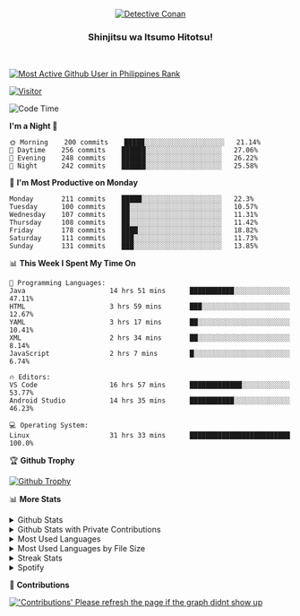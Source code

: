 <p align="center">
<a href="https://mrepol742.github.io">
  <img alt="Detective Conan" src="https://mrepol742-gif-randomizer.vercel.app/api" /> 
  </a> 
  <h3 align="center">Shinjitsu wa Itsumo Hitotsu!</h3>
</p>
<br>

 
[![Most Active Github User in Philippines Rank](https://enibdhv97zm33sz.m.pipedream.net)](https://mrepol742.github.io)

[![Visitor](https://visitor-badge.glitch.me/badge?page_id=mrepol742)](https:/mrepol742.github.io)

[comment]: <> (This is a automated generated Data from github action workflow)
[comment]: <> (START OF GENERATED DATA)

<!--START_SECTION:waka-->
![Code Time](http://img.shields.io/badge/Code%20Time-384%20hrs%2058%20mins-blue)

**I'm a Night 🦉** 

```text
🌞 Morning    200 commits    █████░░░░░░░░░░░░░░░░░░░░   21.14% 
🌆 Daytime    256 commits    ██████░░░░░░░░░░░░░░░░░░░   27.06% 
🌃 Evening    248 commits    ██████░░░░░░░░░░░░░░░░░░░   26.22% 
🌙 Night      242 commits    ██████░░░░░░░░░░░░░░░░░░░   25.58%

```
📅 **I'm Most Productive on Monday** 

```text
Monday       211 commits    █████░░░░░░░░░░░░░░░░░░░░   22.3% 
Tuesday      100 commits    ██░░░░░░░░░░░░░░░░░░░░░░░   10.57% 
Wednesday    107 commits    ██░░░░░░░░░░░░░░░░░░░░░░░   11.31% 
Thursday     108 commits    ██░░░░░░░░░░░░░░░░░░░░░░░   11.42% 
Friday       178 commits    ████░░░░░░░░░░░░░░░░░░░░░   18.82% 
Saturday     111 commits    ███░░░░░░░░░░░░░░░░░░░░░░   11.73% 
Sunday       131 commits    ███░░░░░░░░░░░░░░░░░░░░░░   13.85%

```


📊 **This Week I Spent My Time On** 

```text
💬 Programming Languages: 
Java                     14 hrs 51 mins      ███████████░░░░░░░░░░░░░░   47.11% 
HTML                     3 hrs 59 mins       ███░░░░░░░░░░░░░░░░░░░░░░   12.67% 
YAML                     3 hrs 17 mins       ██░░░░░░░░░░░░░░░░░░░░░░░   10.41% 
XML                      2 hrs 34 mins       ██░░░░░░░░░░░░░░░░░░░░░░░   8.14% 
JavaScript               2 hrs 7 mins        █░░░░░░░░░░░░░░░░░░░░░░░░   6.74%

🔥 Editors: 
VS Code                  16 hrs 57 mins      █████████████░░░░░░░░░░░░   53.77% 
Android Studio           14 hrs 35 mins      ███████████░░░░░░░░░░░░░░   46.23%

💻 Operating System: 
Linux                    31 hrs 33 mins      █████████████████████████   100.0%

```


<!--END_SECTION:waka-->

[comment]: <> (END OF GENERATED DATA)

<p>

🏆 **Github Trophy**
  
<a href="https://mrepol742.github.io">
<img alt="Github Trophy" src="https://github-profile-trophy.vercel.app/?username=mrepol742&theme=gruvbox">
</a>
</p>

<p>

📊 **More Stats**
  
<details>
  <summary>Github Stats</summary>
  <br>
  <a href="https://mrepol742.github.io">
  <img alt="Github Stats" src="https://github-readme-stats.vercel.app/api?username=mrepol742&show_icons=true&count_private=true&theme=gruvbox">
</a>  
  
</details> 
  
  <details>
  <summary>Github Stats with Private Contributions</summary>
  <br>
 <a href="https://mrepol742.github.io">
<img alt="Github Stats with Private Contributions" src="https://mrepol742.github.io/github-stats/generated/overview.svg">
</a>
</details>
  
<details>
  <summary>Most Used Languages</summary>
  <br>
 <a href="https://mrepol742.github.io">
<img alt="Most Used Languages" src="https://github-readme-stats.vercel.app/api/top-langs/?username=mrepol742&layout=compact&include_all_commits=true&&count_private=true&langs_count=20&theme=gruvbox">
</a>
</details>

 <details>
  <summary>Most Used Languages by File Size</summary>
  <br>
 <a href="https://mrepol742.github.io">
<img alt="Most Used Languages by File Size" src="https://mrepol742.github.io/github-stats/generated/languages.svg">
</a>
</details>

<details>
  <summary>Streak Stats</summary>
  <br>
<a href="https://mrepol742.github.io">
<img alt="'Streak Stats' Please refresh the page if the stats didnt show up" src="https://mrepol742-streak-stats.herokuapp.com/?user=mrepol742&theme=gruvbox">
</a>
</p>
</details>
<details>
  <summary>Spotify</summary>
  <br>
<a href="https://mrepol742.github.io">
<img alt="Spotify" src="https://spotify-recently-played-readme.vercel.app/api?user=7xx9e7hwq1qyown0m4ut78pcz&count=10&unique=true">
</a>
</p>
</details>


📜 **Contributions**
  
<a href="https://mrepol742.github.io">
<img alt="'Contributions' Please refresh the page if the graph didnt show up" src="https://mrepol742-activity-graph.herokuapp.com/graph?username=mrepol742&theme=github&hide_border=true">
</a>
</p>
